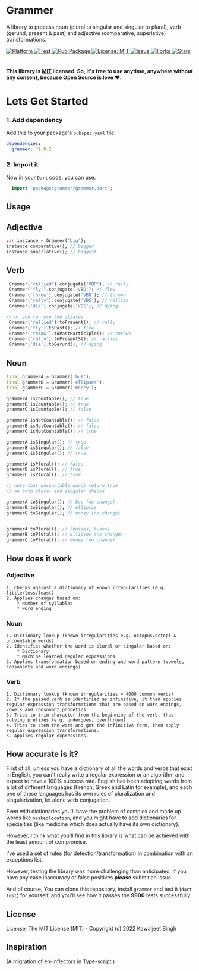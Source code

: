 # Grammer 
A library to process noun (plural to singular and singular to plural), verb (gerund, present & past) and adjective (comparative, superlative) transformations.
  
  <a href="https://flutter.io">  
    <img src="https://img.shields.io/badge/Platform-Flutter-yellow.svg"  
      alt="Platform" />  
  </a> 
  <a href="https://github.com/justkawal/grammer">  
    <img src="https://github.com/justkawal/grammer/workflows/Test/badge.svg"  
      alt="Test" />  
  </a> 
   <a href="https://pub.dev/packages/grammer">  
    <img src="https://img.shields.io/pub/v/grammer.svg"  
      alt="Pub Package" />  
  </a>
   <a href="https://opensource.org/licenses/MIT">  
    <img src="https://img.shields.io/badge/License-MIT-red.svg"  
      alt="License: MIT" />  
  </a>
   <a href="https://github.com/justkawal/grammer/issues">  
    <img src="https://img.shields.io/github/issues/justkawal/grammer"  
      alt="Issue" />  
  </a> 
   <a href="https://github.com/justkawal/grammer/network">  
    <img src="https://img.shields.io/github/forks/justkawal/grammer"  
      alt="Forks" />  
  </a> 
   <a href="https://github.com/justkawal/grammer/stargazers">  
    <img src="https://img.shields.io/github/stars/justkawal/grammer"  
      alt="Stars" />  
  </a>
  <br>
  <br>

#### This library is [MIT](https://github.com/justkawal/grammer/blob/main/LICENSE) licensed. So, it's free to use anytime, anywhere without any consent, because Open Source is love ❤️.

# Lets Get Started

### 1. Add dependency
Add this to your package's `pubspec.yaml` file:

```yaml
dependencies:
  grammer: ^1.0.2
```

### 2. Import it

Now in your `Dart` code, you can use: 

```dart
  import 'package:grammer/grammer.dart';
```

## Usage

## Adjective
```dart
var instance = Grammer('big');
instance.comparative(); // bigger
instance.superlative(); // biggest
``` 

## Verb
```dart
 Grammer('rallied').conjugate('VBP'); // rally
 Grammer('fly').conjugate('VBD'); // flew
 Grammer('throw').conjugate('VBN'); // thrown
 Grammer('rally').conjugate('VBS'); // rallies
 Grammer('die').conjugate('VBG'); // dying

// or you can use the aliases
 Grammer('rallied').toPresent(); // rally
 Grammer('fly').toPast(); // flew
 Grammer('throw').toPastParticiple(); // thrown
 Grammer('rally').toPresentS(); // rallies
 Grammer('die').toGerund(); // dying
``` 

## Noun
```dart
final grammerA = Grammer('bus');
final grammerB = Grammer('ellipses');
final grammerC = Grammer('money');

grammerA.isCountable(); // true
grammerB.isCountable(); // true
grammerC.isCountable(); // false

grammerA.isNotCountable(); // false
grammerB.isNotCountable(); // false
grammerC.isNotCountable(); // true

grammerA.isSingular(); // true
grammerB.isSingular(); // false
grammerC.isSingular(); // true

grammerA.isPlural(); // false
grammerB.isPlural(); // true
grammerC.isPlural(); // true

// note that uncountable words return true
// on both plural and singular checks

grammerA.toSingular(); // bus (no change)
grammerB.toSingular(); // ellipsis
grammerC.toSingular(); // money (no change)


grammerA.toPlural(); // [busses, buses]
grammerB.toPlural(); // ellipses (no change)
grammerC.toPlural(); // money (no change)

```

## How does it work

### Adjective
	1. Checks against a dictionary of known irregularities (e.g. little/less/least)
	2. Applies changes based on:
		* Number of syllables
		* word ending

### Noun
	1. Dictionary lookup (known irregularities e.g. octopus/octopi & uncountable words)
	2. Identifies whether the word is plural or singular based on:
		* Dictionary
		* Machine learned regular expressions 
	3. Applies transformation based on ending and word pattern (vowels, consonants and word endings)

### Verb
	1. Dictionary lookup (known irregularities + 4000 common verbs)
	2. If the passed verb is identified as infinitive, it then applies regular expression transformations that are based on word endings, vowels and consonant phonetics.
	3. Tries to trim character from the beginning of the verb, thus solving prefixes (e.g. undergoes, overthrown)
	4. Tries to stem the word and get the infinitive form, then apply regular expression transformations.
	5. Applies regular expressions.


## How accurate is it?

First of all, unless you have a dictionary of all the words and verbs that exist in English, you can't really write a regular expression or an algorithm and expect to have a 100% success rate. English has been adopting words from a lot of different languages (French, Greek and Latin for example), and each one of these languages has its own rules of pluralization and singularization, let alone verb conjugation.

Even with dictionaries you'll have the problem of complex and made up words like `maskedlocation`, and you might have to add dictionaries for specialties (like medicine which does actually have its own dictionary). 

However, I think what you'll find in this library is what can be achieved with the least amount of compromise.

I've used a set of rules (for detection/transformation) in combination with an exceptions list.

However, testing the library was more challenging than anticipated. If you have any case inaccuracy or false positives **please** submit an issue.

And of course, You can clone this repository, install `grammer` and test it (`dart test`) for yourself, and you'll see how it passes the **9900** tests successfully.


## License

License: The MIT License (MIT) - Copyright (c) 2022 Kawaljeet Singh

## Inspiration
(A migration of en-inflectors in Type-script.)
